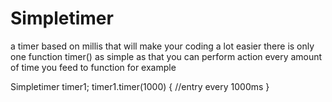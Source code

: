 # Simpletimer
a timer based on millis that will make your coding a lot easier
there is only one function 
timer() 
as simple as that you can perform action every amount of time you feed to function for example

Simpletimer timer1;	
timer1.timer(1000)
{
//entry every 1000ms
}
